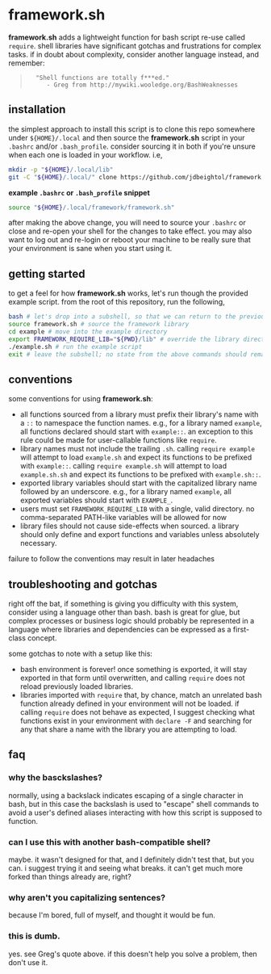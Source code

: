 # framework.sh

**framework.sh** adds a lightweight function for bash script re-use called
`require`.  shell libraries have significant gotchas and frustrations for
complex tasks.  if in doubt about complexity, consider another language instead,
and remember:

>       "Shell functions are totally f***ed."
>          - Greg from http://mywiki.wooledge.org/BashWeaknesses

## installation

the simplest approach to install this script is to clone this repo somewhere
under `${HOME}/.local` and then source the **framework.sh** script in your
`.bashrc` and/or `.bash_profile`. consider sourcing it in both if you're unsure
when each one is loaded in your workflow.  i.e,

```bash
mkdir -p "${HOME}/.local/lib"
git -C "${HOME}/.local/" clone https://github.com/jdbeightol/framework.git
```

**example `.bashrc` or `.bash_profile` snippet**
```bash
source "${HOME}/.local/framework/framework.sh"
```

after making the above change, you will need to source your `.bashrc` or close
and re-open your shell for the changes to take effect.  you may also want to log
out and re-login or reboot your machine to be really sure that your environment
is sane when you start using it.

## getting started

to get a feel for how **framework.sh** works, let's run though the provided
example script.  from the root of this repository, run the following,

```bash
bash # let's drop into a subshell, so that we can return to the previous state easily
source framework.sh # source the framework library
cd example # move into the example directory
export FRAMEWORK_REQUIRE_LIB="${PWD}/lib" # override the library directory for this example
./example.sh # run the example script
exit # leave the subshell; no state from the above commands should remain
```

## conventions

some conventions for using **framework.sh**:
- all functions sourced from a library must prefix their library's name with a
  `::` to namespace the function names.  e.g., for a library named  `example`,
  all functions declared should start with `example::`.  an exception to this
  rule could be made for user-callable functions like `require`.
- library names must not include the trailing `.sh`.  calling `require example`
  will attempt to load `example.sh` and expect its functions to be prefixed with
  `example::`.  calling `require example.sh` will attempt to load
  `example.sh.sh` and expect its functions to be prefixed with `example.sh::`.
- exported library variables should start with the capitalized library name
  followed by an underscore.  e.g., for a library named `example`, all exported
  variables should start with `EXAMPLE_`.
- users must set `FRAMEWORK_REQUIRE_LIB` with a single, valid directory. no
  comma-separated PATH-like variables will be allowed for now
- library files should not cause side-effects when sourced.  a library should
  only define and export functions and variables unless absolutely necessary.

failure to follow the conventions may result in later headaches

## troubleshooting and gotchas

right off the bat, if something is giving you difficulty with this system,
consider using a language other than bash.  bash is great for glue, but complex
processes or business logic should probably be represented in a language where
libraries and dependencies can be expressed as a first-class concept.

some gotchas to note with a setup like this:
- bash environment is forever!  once something is exported, it will stay
  exported in that form until overwritten, and calling `require` does not
  reload previously loaded libraries.
- libraries imported with `require` that, by chance, match an unrelated bash
  function already defined in your environment will not be loaded.  if calling
  `require` does not behave as expected, I suggest checking what functions exist
  in your environment with `declare -F` and searching for any that share a name
  with the library you are attempting to load.

## faq

### why the basckslashes?

normally, using a backslack indicates escaping of a single character in bash,
but in this case the backslash is used to "escape" shell commands to avoid a
user's defined aliases interacting with how this script is supposed to function.

### can I use this with another bash-compatible shell?

maybe.  it wasn't designed for that, and I definitely didn't test that, but you
can.  i suggest trying it and seeing what breaks.  it can't get much more forked
than things already are, right?

### why aren't you capitalizing sentences?

because I'm bored, full of myself, and thought it would be fun.

### this is dumb.

yes.  see Greg's quote above.  if this doesn't help you solve a problem, then
don't use it.
